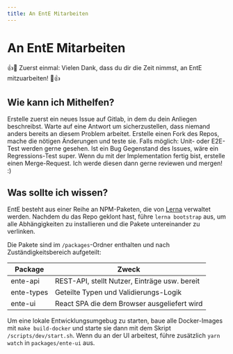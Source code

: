 ```yaml
---
title: An EntE Mitarbeiten
---
```


# An EntE Mitarbeiten

👍🎉 Zuerst einmal: Vielen Dank, dass du dir die Zeit nimmst, an EntE mitzuarbeiten! 🎉👍

## Wie kann ich Mithelfen?

Erstelle zuerst ein neues Issue auf Gitlab, in dem du dein Anliegen beschreibst.
Warte auf eine Antwort um sicherzustellen, dass niemand anders bereits an diesem Problem arbeitet.
Erstelle einen Fork des Repos, mache die nötigen Änderungen und teste sie.
Falls möglich: Unit- oder E2E-Test werden gerne gesehen.
Ist ein Bug Gegenstand des Issues, wäre ein Regressions-Test super.
Wenn du mit der Implementation fertig bist, erstelle einen Merge-Request.
Ich werde diesen dann gerne reviewen und mergen! :)

## Was sollte ich wissen?

EntE besteht aus einer Reihe an NPM-Paketen, die von [Lerna](https://github.com/lerna/lerna) verwaltet werden.
Nachdem du das Repo geklont hast, führe `lerna bootstrap` aus, um alle Abhängigkeiten zu installieren und die Pakete untereinander zu verlinken.

Die Pakete sind im `/packages`-Ordner enthalten und nach Zuständigkeitsbereich aufgeteilt:

| Package    | Zweck                                         |
| ---------- | --------------------------------------------- |
| ente-api   | REST-API, stellt Nutzer, Einträge usw. bereit |
| ente-types | Geteilte Typen und Validierungs-Logik         |
| ente-ui    | React SPA die dem Browser ausgeliefert wird   |

Um eine lokale Entwicklungsumgebug zu starten, baue alle Docker-Images mit `make build-docker` und starte sie dann mit dem Skript `/scripts/dev/start.sh`.
Wenn du an der UI arbeitest, führe zusätzlich `yarn watch` in `packages/ente-ui` aus.
